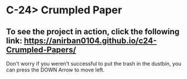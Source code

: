 # C-24> Crumpled Paper
## To see the project in action, click the following link: https://anirban0104.github.io/c24-Crumpled-Papers/ 


Don't worry if you weren't successful to put the trash in the dustbin, you can press the DOWN Arrow to move left. 
